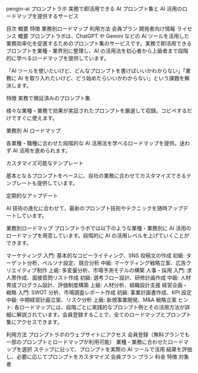 pengin-ai
プロンプトラボ
実務で即活用できる AI プロンプト集と AI 活用のロードマップを提供するサービス

目次
概要
特徴
業務別ロードマップ
利用方法
会員プラン
開発者向け情報
ライセンス
概要
プロンプトラボは、ChatGPT や Gemini などの AI ツールを活用した業務効率化を促進するためのプロンプト集のサービスです。実務で即活用できるプロンプトを業種・業界別に整理し、AI の活用法を初心者から上級者まで段階的に学べるロードマップを提供しています。

「AI ツールを使いたいけど、どんなプロンプトを書けばいいかわからない」「業務に AI を取り入れたいけど、どう始めたらいいかわからない」という課題を解決します。

特徴
実務で検証済みのプロンプト集

様々な業種・業務で効果が実証されたプロンプトを厳選して収録。コピペするだけですぐに使えます。

業務別 AI ロードマップ

各業種・職種に合わせた段階的な AI 活用法を学べるロードマップを提供。迷わず AI 活用を進められます。

カスタマイズ可能なテンプレート

基本となるプロンプトをベースに、自社の業務に合わせてカスタマイズできるテンプレートも提供しています。

定期的なアップデート

AI 技術の進化に合わせて、最新のプロンプト技術やテクニックを随時アップデートしています。

業務別ロードマップ
プロンプトラボでは以下のような業種・業務別に AI 活用のロードマップを用意しています。段階的に AI の活用レベルを上げていくことができます。

マーケティング
入門: 基本的なコピーライティング、SNS 投稿文の作成
初級: ターゲット分析、ペルソナ設定、競合分析
中級: マーケティング戦略立案、広告クリエイティブ制作
上級: 多変量分析、市場予測モデルの構築
人事・採用
入門: 求人票作成、面接質問リスト作成
初級: 選考フロー設計、研修計画作成
中級: 人材育成プログラム設計、評価制度構築
上級: 人材分析、組織設計支援
経営企画・戦略
入門: SWOT 分析、市場調査レポート作成
初級: 事業計画書作成、KPI 設定
中級: 中期経営計画立案、リスク分析
上級: 新規事業開発、M&A 戦略立案
ヒント: 各ロードマップには、段階ごとに実践的なプロンプト例とその活用方法が詳細に解説されています。会員登録することで、全てのロードマップとプロンプト集にアクセスできます。

利用方法
プロンプトラボのウェブサイトにアクセス
会員登録（無料プランでも一部のプロンプトとロードマップが利用可能）
業種・業務に合わせたロードマップを選択
ステップに沿って、プロンプトを実際の AI ツールで活用
結果を評価し、必要に応じてプロンプトをカスタマイズ
会員プラン
プラン 料金 特徴 対象者
